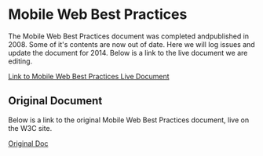 # Mobile Web Best Practices

The Mobile Web Best Practices document was completed andpublished in 2008. Some of it's contents are now out of date. Here we will log issues and update the document for 2014. Below is a link to the live document we are editing. 

[Link to Mobile Web Best Practices Live Document](http://w3c-webmob.github.io/mobile_best_practices/)

## Original Document
Below is a link to the original Mobile Web Best Practices document, live on the W3C site. 

[Original Doc](http://www.w3.org/TR/mobile-bp/)